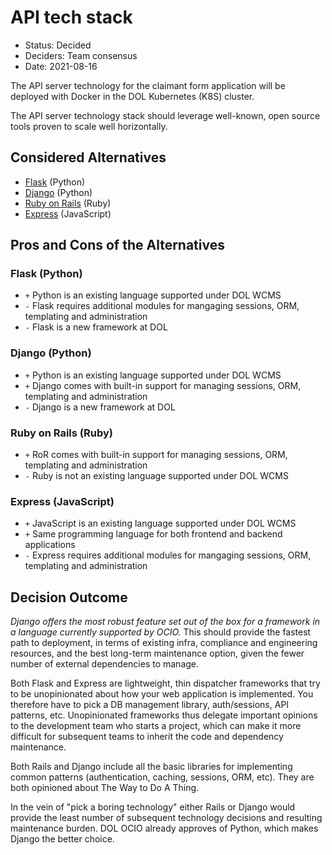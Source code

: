 # API tech stack

* Status: Decided
* Deciders: Team consensus
* Date: 2021-08-16

The API server technology for the claimant form application will be deployed with Docker in the DOL Kubernetes (K8S) cluster.

The API server technology stack should leverage well-known, open source tools proven to scale well horizontally.

## Considered Alternatives

* [Flask](https://palletsprojects.com/p/flask/) (Python)
* [Django](https://www.djangoproject.com/) (Python)
* [Ruby on Rails](https://rubyonrails.org/) (Ruby)
* [Express](https://expressjs.com/) (JavaScript)

## Pros and Cons of the Alternatives

### Flask (Python)

* `+` Python is an existing language supported under DOL WCMS
* `-` Flask requires additional modules for mangaging sessions, ORM, templating and administration
* `-` Flask is a new framework at DOL

### Django (Python)

* `+` Python is an existing language supported under DOL WCMS
* `+` Django comes with built-in support for managing sessions, ORM, templating and administration
* `-` Django is a new framework at DOL

### Ruby on Rails (Ruby)

* `+` RoR comes with built-in support for managing sessions, ORM, templating and administration
* `-` Ruby is not an existing language supported under DOL WCMS

### Express (JavaScript)

* `+` JavaScript is an existing language supported under DOL WCMS
* `+` Same programming language for both frontend and backend applications
* `-` Express requires additional modules for mangaging sessions, ORM, templating and administration

## Decision Outcome

*Django offers the most robust feature set out of the box for a framework in a language currently supported by OCIO.*
This should provide the fastest path to deployment, in terms of existing infra, compliance and engineering resources,
and the best long-term maintenance option, given the fewer number of external dependencies to manage.

Both Flask and Express are lightweight, thin dispatcher frameworks that try to be unopinionated about how your web application
is implemented. You therefore have to pick a DB management library, auth/sessions, API patterns, etc. Unopinionated frameworks thus delegate
important opinions to the development team who starts a project, which can make it more difficult for subsequent teams to 
inherit the code and dependency maintenance.

Both Rails and Django include all the basic libraries for implementing common patterns (authentication, caching, sessions,
ORM, etc). They are both opinioned about The Way to Do A Thing.

In the vein of "pick a boring technology" either Rails or Django would provide the least number of subsequent technology decisions
and resulting maintenance burden. DOL OCIO already approves of Python, which makes Django the better choice.
